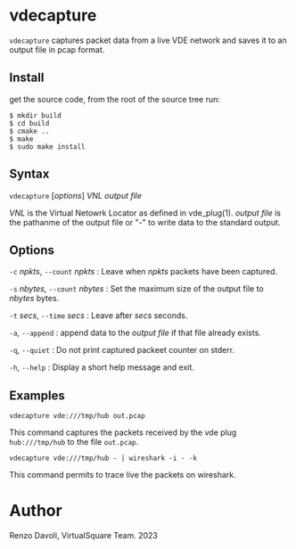 # vdecapture

`vdecapture` captures packet data from a live VDE network and saves it
to an output file in pcap format.

## Install

get the source code, from the root of the source tree run:
```
$ mkdir build
$ cd build
$ cmake ..
$ make
$ sudo make install
```

## Syntax

`vdecapture` [*options*] *VNL* *output file*


*VNL* is the Virtual Netowrk Locator as defined in vde_plug(1).
*output file* is the pathanme of the output file or "-" to write
data to the standard output.

## Options
  `-c` *npkts*, `--count` *npkts*
: Leave when *npkts* packets have been captured.

  `-s` *nbytes*, `--count` *nbytes*
: Set the maximum size of the output file to *nbytes* bytes.

  `-t` *secs*, `--time` *secs*
: Leave after *secs* seconds.

  `-a`, `--append`
: append data to the *output file* if that file already exists.

  `-q`, `--quiet`
: Do not print captured packeet counter on stderr.

  `-h`, `--help`
: Display a short help message and exit.

## Examples
```
vdecapture vde:///tmp/hub out.pcap
```
This command captures the packets received by the vde plug `hub:///tmp/hub` to the file `out.pcap`.
```
vdecapture vde:///tmp/hub - | wireshark -i - -k 
```
This command permits to trace live the packets on wireshark.

# Author
Renzo Davoli, VirtualSquare Team. 2023